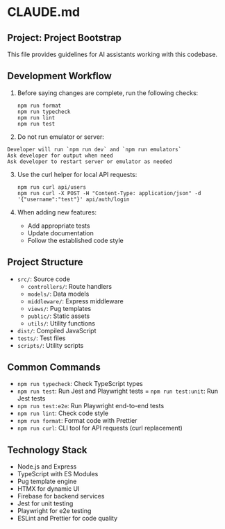 # CLAUDE.md

## Project: Project Bootstrap

This file provides guidelines for AI assistants working with this codebase.

## Development Workflow

1. Before saying changes are complete, run the following checks:
   ```
   npm run format
   npm run typecheck
   npm run lint
   npm run test
   ```

2. Do not run emulator or server:
  ```
  Developer will run `npm run dev` and `npm run emulators`
  Ask developer for output when need
  Ask developer to restart server or emulator as needed
  ```

3. Use the curl helper for local API requests:
   ```
   npm run curl api/users
   npm run curl -X POST -H "Content-Type: application/json" -d '{"username":"test"}' api/auth/login
   ```

4. When adding new features:
   - Add appropriate tests
   - Update documentation
   - Follow the established code style

## Project Structure

- `src/`: Source code
  - `controllers/`: Route handlers
  - `models/`: Data models
  - `middleware/`: Express middleware
  - `views/`: Pug templates
  - `public/`: Static assets
  - `utils/`: Utility functions
- `dist/`: Compiled JavaScript
- `tests/`: Test files
- `scripts/`: Utility scripts

## Common Commands

- `npm run typecheck`: Check TypeScript types
- `npm run test`: Run Jest and Playwright tests
= `npm run test:unit`: Run Jest tests
- `npm run test:e2e`: Run Playwright end-to-end tests
- `npm run lint`: Check code style
- `npm run format`: Format code with Prettier
- `npm run curl`: CLI tool for API requests (curl replacement)

## Technology Stack

- Node.js and Express
- TypeScript with ES Modules
- Pug template engine
- HTMX for dynamic UI
- Firebase for backend services
- Jest for unit testing
- Playwright for e2e testing
- ESLint and Prettier for code quality